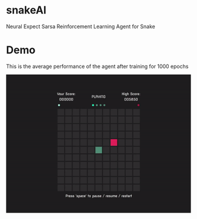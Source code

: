 # snakeAI
Neural Expect Sarsa Reinforcement Learning Agent for Snake

# Demo
This is the average performance of the agent after training for 1000 epochs

<a align='center'>
    <img src='./img/demo.gif'>
</a>
